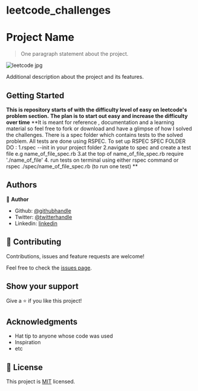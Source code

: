 # leetcode_challenges
# Project Name

> One paragraph statement about the project.


![leetcode jpg](https://user-images.githubusercontent.com/46542515/73642691-33af2d80-4683-11ea-8527-f206b6bf430c.png)

Additional description about the project and its features.



## Getting Started

**This is repository starts of with the difficulty level of easy on leetcode's problem section.**
**The plan is to start out easy and increase the difficulty over time**
**It is meant for reference , documentation and a learning material so feel free to fork or download and have a glimpse of how
I solved the challenges.
There is a spec folder which contains tests to the solved problem. All tests are done using RSPEC.
To set up RSPEC SPEC FOLDER DO :
 1.rspec --init in your project folder
 2.navigate to spec and create a test file e.g name_of_file_spec.rb
 3.at the top of name_of_file_spec.rb require './name_of_file'
 4. run tests on terminal using either rspec command or rspec ./spec/name_of_file_spec.rb (to run one test)
 **


## Authors

👤 **Author**

- Github: [@githubhandle](https://github.com/Elukoye)
- Twitter: [@twitterhandle](https://twitter.com/Elukoye1)
- Linkedin: [linkedin](https://linkedin.com/Emogene)


## 🤝 Contributing

Contributions, issues and feature requests are welcome!

Feel free to check the [issues page](issues/).

## Show your support

Give a ⭐️ if you like this project!

## Acknowledgments

- Hat tip to anyone whose code was used
- Inspiration
- etc

## 📝 License

This project is [MIT](lic.url) licensed.
